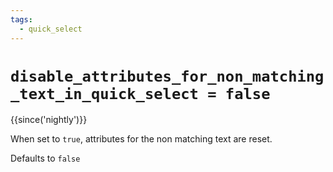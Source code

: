 ```yaml
---
tags:
  - quick_select
---
```

# `disable_attributes_for_non_matching_text_in_quick_select = false`

{{since('nightly')}}

When set to `true`, attributes for the non matching text are reset.

Defaults to `false`
